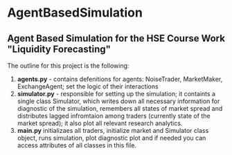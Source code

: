 # AgentBasedSimulation
## Agent Based Simulation for the HSE Course Work "Liquidity Forecasting"

The outline for this project is the following:
1. **agents.py** - contains defenitions for agents: NoiseTrader, MarketMaker, ExchangeAgent; set the logic of their interactions
2. **simulator.py** - responsible for setting up the simulation; it containts a single class Simulator, which writes down all necessary information for diagnostic
of the simulation, remembers all states of market spread and distributes lagged infromtaion among traders (currently state of the market spread); it also
plot all relevant research analytics.
3. **main.py**  initializaes all traders, initialize market and Simulator class object, runs simulation, plot diagnostic plot and if needed you can access attributes
of all classes in this file.
